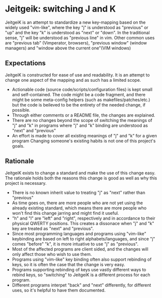 # Jeitgeik: switching J and K
JeitgeiK is an attempt to standardize a new key-mapping based on the widely used "vim-like", where the key "j" is understood as "previous" or "up" and the key "k" is understood as "next" or "down".
In the traditional sense, "j" will be understood as "previous line" in vim.
Other common uses are "previous tab" (Vimperator, browsers), "previous window" (window managers) and "window above the current one"(VIM windows)

## Expectations
JeitgeiK is constructed for ease of use and readability. It is an attempt to change one aspect of the mapping and as such has a limited scope.
 - Actionable code (source code/scripts/configuration files) is kept small and self-contained. The code might be a code fragment, and there might be some meta-config helpers (such as makefiles/patches/etc.) but the code is beileved to be the entirety of the needed change, if possible.
 - Through either comments or a README file, the changes are explained.
 - There are no changes beyond the scope of switching the meanings of "j" and "k" in programs where "j" and "k" binding are understood as "next" and "previous"
 - An effort is made to cover all existing meanings of "j" and "k" for a given program
Changing someone's existing habits is not one of this project's goals.

## Rationale
JeitgeiK exists to change a standard and make the use of this change easy. The rationale holds both the reasons this change is good as well as why this project is necessary.
 - There is no known inherit value to treating "j" as "next" rather than "previous"
 - As time goes on, there are more people who are not yet using the already existing standard, which means there are more people who won't find this change jarring and might find it useful.
 - "h" and "l" are "left" and "right", respectively and in accordance to their physical QWERTY positions. This creates a dissonace when "j" and "k" key are treated as "next" and "previous".
 - Since most programming languages and programs using "vim-like" keybinding are based on left to right alphabets/languages, and since "j" comes "before" "k", it is more intuative to use "j" as "previous".
 - Most of the affected programs are client sided, and the changes will only affect those who wish to use them.
 - Programs using "vim-like" key binding often also support rebinding of keys, so it is often the case that the change is very easy.
 - Programs supporting rebinding of keys use vastly different ways to rebind keys, so "switching" to JeitgeiK is a different process for each program.
 - Different programs interpet "back" and "next" differently, for different uses, so it's helpful to have them documented.

